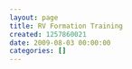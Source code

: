 ```yaml
---
layout: page
title: RV Formation Training
created: 1257860021
date: 2009-08-03 00:00:00
categories: []
---
```


